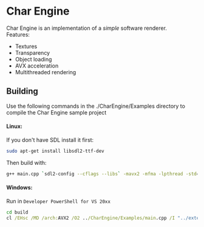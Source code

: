 # Char Engine
Char Engine is an implementation of a *simple* software renderer.   
Features:
- Textures
- Transparency
- Object loading
- AVX acceleration 
- Multithreaded rendering   


## Building 
Use the following commands in the ./CharEngine/Examples directory to compile the Char Engine sample project   
#### Linux:   
If you don't have SDL install it first:  
```sh
sudo apt-get install libsdl2-ttf-dev
```
Then build with:
```sh
g++ main.cpp `sdl2-config --cflags --libs` -mavx2 -mfma -lpthread -std=c++11 -O2
```

#### Windows:   
Run in ```Developer PowerShell for VS 20xx```
```cmd
cd build
cl /EHsc /MD /arch:AVX2 /O2 ../CharEngine/Examples/main.cpp /I "../external/SDL2-2.30.0\include" /link /LIBPATH:"..\external\SDL2-2.30.0\lib\x86" shell32.lib SDL2.lib SDL2main.lib /SUBSYSTEM:CONSOLE /out:demo.exe
```
